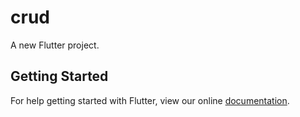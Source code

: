 # crud

A new Flutter project.

## Getting Started

For help getting started with Flutter, view our online
[documentation](https://flutter.io/).
